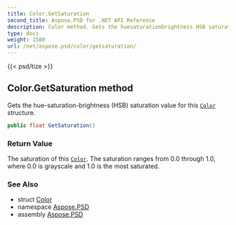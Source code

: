 ```yaml
---
title: Color.GetSaturation
second_title: Aspose.PSD for .NET API Reference
description: Color method. Gets the huesaturationbrightness HSB saturation value for this Color structure
type: docs
weight: 1580
url: /net/aspose.psd/color/getsaturation/
---
```

{{< psd/tize >}}
## Color.GetSaturation method

Gets the hue-saturation-brightness (HSB) saturation value for this [`Color`](../) structure.

```csharp
public float GetSaturation()
```

### Return Value

The saturation of this [`Color`](../). The saturation ranges from 0.0 through 1.0, where 0.0 is grayscale and 1.0 is the most saturated.

### See Also

* struct [Color](../)
* namespace [Aspose.PSD](../../color/)
* assembly [Aspose.PSD](../../../)



